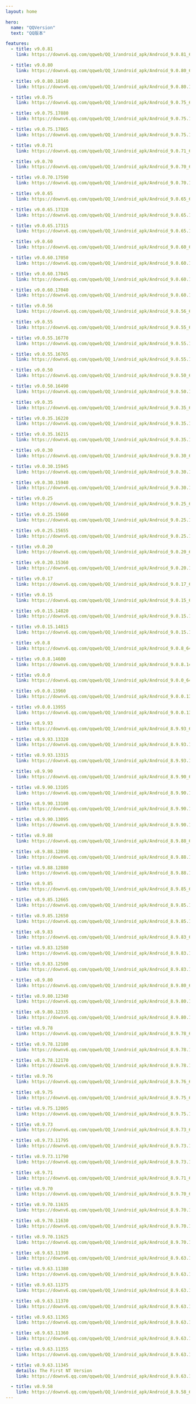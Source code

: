 ```yaml
---
layout: home

hero:
  name: "QQVersion"
  text: "QQ版本"

features:
  - title: v9.0.81
    link: https://downv6.qq.com/qqweb/QQ_1/android_apk/Android_9.0.81_64.apk

  - title: v9.0.80
    link: https://downv6.qq.com/qqweb/QQ_1/android_apk/Android_9.0.80_64.apk

  - title: v9.0.80.18140
    link: https://downv6.qq.com/qqweb/QQ_1/android_apk/Android_9.0.80.18140_64.apk

  - title: v9.0.75
    link: https://downv6.qq.com/qqweb/QQ_1/android_apk/Android_9.0.75_64.apk

  - title: v9.0.75.17880
    link: https://downv6.qq.com/qqweb/QQ_1/android_apk/Android_9.0.75.17880_64.apk

  - title: v9.0.75.17865
    link: https://downv6.qq.com/qqweb/QQ_1/android_apk/Android_9.0.75.17865_64.apk

  - title: v9.0.71
    link: https://downv6.qq.com/qqweb/QQ_1/android_apk/Android_9.0.71_64.apk

  - title: v9.0.70
    link: https://downv6.qq.com/qqweb/QQ_1/android_apk/Android_9.0.70_64.apk

  - title: v9.0.70.17590
    link: https://downv6.qq.com/qqweb/QQ_1/android_apk/Android_9.0.70.17590_64.apk

  - title: v9.0.65
    link: https://downv6.qq.com/qqweb/QQ_1/android_apk/Android_9.0.65_64.apk

  - title: v9.0.65.17320
    link: https://downv6.qq.com/qqweb/QQ_1/android_apk/Android_9.0.65.17320_64.apk

  - title: v9.0.65.17315
    link: https://downv6.qq.com/qqweb/QQ_1/android_apk/Android_9.0.65.17315_64.apk

  - title: v9.0.60
    link: https://downv6.qq.com/qqweb/QQ_1/android_apk/Android_9.0.60_64.apk

  - title: v9.0.60.17050
    link: https://downv6.qq.com/qqweb/QQ_1/android_apk/Android_9.0.60.17050_64.apk

  - title: v9.0.60.17045
    link: https://downv6.qq.com/qqweb/QQ_1/android_apk/Android_9.0.60.17045_64.apk

  - title: v9.0.60.17040
    link: https://downv6.qq.com/qqweb/QQ_1/android_apk/Android_9.0.60.17040_64.apk

  - title: v9.0.56
    link: https://downv6.qq.com/qqweb/QQ_1/android_apk/Android_9.0.56_64.apk

  - title: v9.0.55
    link: https://downv6.qq.com/qqweb/QQ_1/android_apk/Android_9.0.55_64.apk

  - title: v9.0.55.16770
    link: https://downv6.qq.com/qqweb/QQ_1/android_apk/Android_9.0.55.16770_64.apk

  - title: v9.0.55.16765
    link: https://downv6.qq.com/qqweb/QQ_1/android_apk/Android_9.0.55.16765_64.apk

  - title: v9.0.50
    link: https://downv6.qq.com/qqweb/QQ_1/android_apk/Android_9.0.50_64.apk

  - title: v9.0.50.16490
    link: https://downv6.qq.com/qqweb/QQ_1/android_apk/Android_9.0.50.16490_64.apk

  - title: v9.0.35
    link: https://downv6.qq.com/qqweb/QQ_1/android_apk/Android_9.0.35_64.apk

  - title: v9.0.35.16220
    link: https://downv6.qq.com/qqweb/QQ_1/android_apk/Android_9.0.35.16220_64.apk

  - title: v9.0.35.16215
    link: https://downv6.qq.com/qqweb/QQ_1/android_apk/Android_9.0.35.16215_64.apk

  - title: v9.0.30
    link: https://downv6.qq.com/qqweb/QQ_1/android_apk/Android_9.0.30_64.apk

  - title: v9.0.30.15945
    link: https://downv6.qq.com/qqweb/QQ_1/android_apk/Android_9.0.30.15945_64.apk

  - title: v9.0.30.15940
    link: https://downv6.qq.com/qqweb/QQ_1/android_apk/Android_9.0.30.15940_64.apk

  - title: v9.0.25
    link: https://downv6.qq.com/qqweb/QQ_1/android_apk/Android_9.0.25_64.apk

  - title: v9.0.25.15660
    link: https://downv6.qq.com/qqweb/QQ_1/android_apk/Android_9.0.25.15660_64.apk

  - title: v9.0.25.15655
    link: https://downv6.qq.com/qqweb/QQ_1/android_apk/Android_9.0.25.15655_64.apk

  - title: v9.0.20
    link: https://downv6.qq.com/qqweb/QQ_1/android_apk/Android_9.0.20_64.apk

  - title: v9.0.20.15360
    link: https://downv6.qq.com/qqweb/QQ_1/android_apk/Android_9.0.20.15360_64.apk

  - title: v9.0.17
    link: https://downv6.qq.com/qqweb/QQ_1/android_apk/Android_9.0.17_64.apk

  - title: v9.0.15
    link: https://downv6.qq.com/qqweb/QQ_1/android_apk/Android_9.0.15_64.apk

  - title: v9.0.15.14820
    link: https://downv6.qq.com/qqweb/QQ_1/android_apk/Android_9.0.15.14820_64.apk

  - title: v9.0.15.14815
    link: https://downv6.qq.com/qqweb/QQ_1/android_apk/Android_9.0.15.14815_64.apk

  - title: v9.0.8
    link: https://downv6.qq.com/qqweb/QQ_1/android_apk/Android_9.0.8_64.apk

  - title: v9.0.8.14600
    link: https://downv6.qq.com/qqweb/QQ_1/android_apk/Android_9.0.8.14600_64.apk

  - title: v9.0.0
    link: https://downv6.qq.com/qqweb/QQ_1/android_apk/Android_9.0.0_64.apk

  - title: v9.0.0.13960
    link: https://downv6.qq.com/qqweb/QQ_1/android_apk/Android_9.0.0.13960_64.apk

  - title: v9.0.0.13955
    link: https://downv6.qq.com/qqweb/QQ_1/android_apk/Android_9.0.0.13955_64.apk

  - title: v8.9.93
    link: https://downv6.qq.com/qqweb/QQ_1/android_apk/Android_8.9.93_64.apk

  - title: v8.9.93.13320
    link: https://downv6.qq.com/qqweb/QQ_1/android_apk/Android_8.9.93.13320_64.apk

  - title: v8.9.93.13315
    link: https://downv6.qq.com/qqweb/QQ_1/android_apk/Android_8.9.93.13315_64.apk

  - title: v8.9.90
    link: https://downv6.qq.com/qqweb/QQ_1/android_apk/Android_8.9.90_64.apk

  - title: v8.9.90.13105
    link: https://downv6.qq.com/qqweb/QQ_1/android_apk/Android_8.9.90.13105_64.apk

  - title: v8.9.90.13100
    link: https://downv6.qq.com/qqweb/QQ_1/android_apk/Android_8.9.90.13100_64.apk

  - title: v8.9.90.13095
    link: https://downv6.qq.com/qqweb/QQ_1/android_apk/Android_8.9.90.13095_64.apk

  - title: v8.9.88
    link: https://downv6.qq.com/qqweb/QQ_1/android_apk/Android_8.9.88_64.apk

  - title: v8.9.88.12890
    link: https://downv6.qq.com/qqweb/QQ_1/android_apk/Android_8.9.88.12890_64.apk

  - title: v8.9.88.12880
    link: https://downv6.qq.com/qqweb/QQ_1/android_apk/Android_8.9.88.12880_64.apk

  - title: v8.9.85
    link: https://downv6.qq.com/qqweb/QQ_1/android_apk/Android_8.9.85_64.apk

  - title: v8.9.85.12665
    link: https://downv6.qq.com/qqweb/QQ_1/android_apk/Android_8.9.85.12665_64.apk

  - title: v8.9.85.12650
    link: https://downv6.qq.com/qqweb/QQ_1/android_apk/Android_8.9.85.12650_64.apk

  - title: v8.9.83
    link: https://downv6.qq.com/qqweb/QQ_1/android_apk/Android_8.9.83_64.apk

  - title: v8.9.83.12580
    link: https://downv6.qq.com/qqweb/QQ_1/android_apk/Android_8.9.83.12580_64.apk

  - title: v8.9.83.12500
    link: https://downv6.qq.com/qqweb/QQ_1/android_apk/Android_8.9.83.12500_64.apk

  - title: v8.9.80
    link: https://downv6.qq.com/qqweb/QQ_1/android_apk/Android_8.9.80_64.apk

  - title: v8.9.80.12340
    link: https://downv6.qq.com/qqweb/QQ_1/android_apk/Android_8.9.80.12340_64.apk

  - title: v8.9.80.12335
    link: https://downv6.qq.com/qqweb/QQ_1/android_apk/Android_8.9.80.12335_64.apk

  - title: v8.9.78
    link: https://downv6.qq.com/qqweb/QQ_1/android_apk/Android_8.9.78_64.apk

  - title: v8.9.78.12180
    link: https://downv6.qq.com/qqweb/QQ_1/android_apk/Android_8.9.78.12180_64.apk

  - title: v8.9.78.12170
    link: https://downv6.qq.com/qqweb/QQ_1/android_apk/Android_8.9.78.12170_64.apk

  - title: v8.9.76
    link: https://downv6.qq.com/qqweb/QQ_1/android_apk/Android_8.9.76_64.apk

  - title: v8.9.75
    link: https://downv6.qq.com/qqweb/QQ_1/android_apk/Android_8.9.75_64.apk

  - title: v8.9.75.12005
    link: https://downv6.qq.com/qqweb/QQ_1/android_apk/Android_8.9.75.12005_64.apk

  - title: v8.9.73
    link: https://downv6.qq.com/qqweb/QQ_1/android_apk/Android_8.9.73_64.apk

  - title: v8.9.73.11795
    link: https://downv6.qq.com/qqweb/QQ_1/android_apk/Android_8.9.73.11795_64.apk

  - title: v8.9.73.11790
    link: https://downv6.qq.com/qqweb/QQ_1/android_apk/Android_8.9.73.11790_64.apk

  - title: v8.9.71
    link: https://downv6.qq.com/qqweb/QQ_1/android_apk/Android_8.9.71_64.apk

  - title: v8.9.70
    link: https://downv6.qq.com/qqweb/QQ_1/android_apk/Android_8.9.70_64.apk

  - title: v8.9.70.11635
    link: https://downv6.qq.com/qqweb/QQ_1/android_apk/Android_8.9.70.11635_64.apk

  - title: v8.9.70.11630
    link: https://downv6.qq.com/qqweb/QQ_1/android_apk/Android_8.9.70.11630_64.apk

  - title: v8.9.70.11625
    link: https://downv6.qq.com/qqweb/QQ_1/android_apk/Android_8.9.70.11625_64.apk

  - title: v8.9.63.11390
    link: https://downv6.qq.com/qqweb/QQ_1/android_apk/Android_8.9.63.11390_64.apk

  - title: v8.9.63.11380
    link: https://downv6.qq.com/qqweb/QQ_1/android_apk/Android_8.9.63.11380_64.apk

  - title: v8.9.63.11375
    link: https://downv6.qq.com/qqweb/QQ_1/android_apk/Android_8.9.63.11375_64.apk

  - title: v8.9.63.11370
    link: https://downv6.qq.com/qqweb/QQ_1/android_apk/Android_8.9.63.11370_64.apk

  - title: v8.9.63.11365
    link: https://downv6.qq.com/qqweb/QQ_1/android_apk/Android_8.9.63.11365_64.apk

  - title: v8.9.63.11360
    link: https://downv6.qq.com/qqweb/QQ_1/android_apk/Android_8.9.63.11360_64.apk

  - title: v8.9.63.11355
    link: https://downv6.qq.com/qqweb/QQ_1/android_apk/Android_8.9.63.11355_64.apk

  - title: v8.9.63.11345
    details: The First NT Version
    link: https://downv6.qq.com/qqweb/QQ_1/android_apk/Android_8.9.63.11345_64.apk

  - title: v8.9.58
    link: https://downv6.qq.com/qqweb/QQ_1/android_apk/Android_8.9.58_64.apk
---
```

